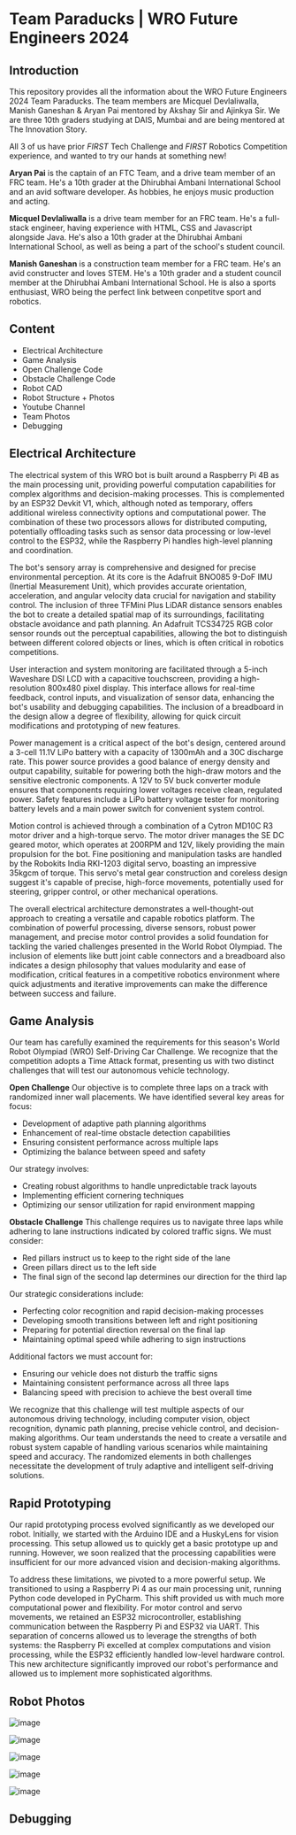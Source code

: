 # Team Paraducks | WRO Future Engineers 2024

## Introduction
This repository provides all the information about the WRO Future Engineers 2024 Team Paraducks. The team members are Micquel Devlaliwalla, Manish Ganeshan & Aryan Pai mentored by Akshay Sir and Ajinkya Sir. We are three 10th graders studying at DAIS, Mumbai and are being mentored at The Innovation Story.

All 3 of us have prior *FIRST* Tech Challenge and *FIRST* Robotics Competition experience, and wanted to try our hands at something new!

**Aryan Pai** is the captain of an FTC Team, and a drive team member of an FRC team. He's a 10th grader at the Dhirubhai Ambani International School and an avid software developer. As hobbies, he enjoys music production and acting.

**Micquel Devlaliwalla** is a drive team member for an FRC team. He's a full-stack engineer, having experience with HTML, CSS and Javascript alongside Java. He's also a 10th grader at the Dhirubhai Ambani International School, as well as being a part of the school's student council.

**Manish Ganeshan** is a construction team member for a FRC team. He's an avid constructer and loves STEM. He's a 10th grader and a student council member at the Dhirubhai Ambani International School. He is also a sports enthusiast, WRO being the perfect link between conpetitve sport and robotics.

## Content
* Electrical Architecture
* Game Analysis
* Open Challenge Code
* Obstacle Challenge Code
* Robot CAD
* Robot Structure + Photos
* Youtube Channel
* Team Photos
* Debugging

## Electrical Architecture

The electrical system of this WRO bot is built around a Raspberry Pi 4B as the main processing unit, providing powerful computation capabilities for complex algorithms and decision-making processes. This is complemented by an ESP32 Devkit V1, which, although noted as temporary, offers additional wireless connectivity options and computational power. The combination of these two processors allows for distributed computing, potentially offloading tasks such as sensor data processing or low-level control to the ESP32, while the Raspberry Pi handles high-level planning and coordination.

The bot's sensory array is comprehensive and designed for precise environmental perception. At its core is the Adafruit BNO085 9-DoF IMU (Inertial Measurement Unit), which provides accurate orientation, acceleration, and angular velocity data crucial for navigation and stability control. The inclusion of three TFMini Plus LiDAR distance sensors enables the bot to create a detailed spatial map of its surroundings, facilitating obstacle avoidance and path planning. An Adafruit TCS34725 RGB color sensor rounds out the perceptual capabilities, allowing the bot to distinguish between different colored objects or lines, which is often critical in robotics competitions.

User interaction and system monitoring are facilitated through a 5-inch Waveshare DSI LCD with a capacitive touchscreen, providing a high-resolution 800x480 pixel display. This interface allows for real-time feedback, control inputs, and visualization of sensor data, enhancing the bot's usability and debugging capabilities. The inclusion of a breadboard in the design allow a degree of flexibility, allowing for quick circuit modifications and prototyping of new features.

Power management is a critical aspect of the bot's design, centered around a 3-cell 11.1V LiPo battery with a capacity of 1300mAh and a 30C discharge rate. This power source provides a good balance of energy density and output capability, suitable for powering both the high-draw motors and the sensitive electronic components. A 12V to 5V buck converter module ensures that components requiring lower voltages receive clean, regulated power. Safety features include a LiPo battery voltage tester for monitoring battery levels and a main power switch for convenient system control.

Motion control is achieved through a combination of a Cytron MD10C R3 motor driver and a high-torque servo. The motor driver manages the SE DC geared motor, which operates at 200RPM and 12V, likely providing the main propulsion for the bot. Fine positioning and manipulation tasks are handled by the Robokits India RKI-1203 digital servo, boasting an impressive 35kgcm of torque. This servo's metal gear construction and coreless design suggest it's capable of precise, high-force movements, potentially used for steering, gripper control, or other mechanical operations.

The overall electrical architecture demonstrates a well-thought-out approach to creating a versatile and capable robotics platform. The combination of powerful processing, diverse sensors, robust power management, and precise motor control provides a solid foundation for tackling the varied challenges presented in the World Robot Olympiad. The inclusion of elements like butt joint cable connectors and a breadboard also indicates a design philosophy that values modularity and ease of modification, critical features in a competitive robotics environment where quick adjustments and iterative improvements can make the difference between success and failure.

## Game Analysis
Our team has carefully examined the requirements for this season's World Robot Olympiad (WRO) Self-Driving Car Challenge. We recognize that the competition adopts a Time Attack format, presenting us with two distinct challenges that will test our autonomous vehicle technology.

**Open Challenge**
Our objective is to complete three laps on a track with randomized inner wall placements. We have identified several key areas for focus:

* Development of adaptive path planning algorithms
* Enhancement of real-time obstacle detection capabilities
* Ensuring consistent performance across multiple laps
* Optimizing the balance between speed and safety

Our strategy involves:

* Creating robust algorithms to handle unpredictable track layouts
* Implementing efficient cornering techniques
* Optimizing our sensor utilization for rapid environment mapping


**Obstacle Challenge**
This challenge requires us to navigate three laps while adhering to lane instructions indicated by colored traffic signs. We must consider:

* Red pillars instruct us to keep to the right side of the lane
* Green pillars direct us to the left side
* The final sign of the second lap determines our direction for the third lap

Our strategic considerations include:

* Perfecting color recognition and rapid decision-making processes
* Developing smooth transitions between left and right positioning
* Preparing for potential direction reversal on the final lap
* Maintaining optimal speed while adhering to sign instructions

Additional factors we must account for:
* Ensuring our vehicle does not disturb the traffic signs
* Maintaining consistent performance across all three laps
* Balancing speed with precision to achieve the best overall time

We recognize that this challenge will test multiple aspects of our autonomous driving technology, including computer vision, object recognition, dynamic path planning, precise vehicle control, and decision-making algorithms.
Our team understands the need to create a versatile and robust system capable of handling various scenarios while maintaining speed and accuracy. The randomized elements in both challenges necessitate the development of truly adaptive and intelligent self-driving solutions.

## Rapid Prototyping

Our rapid prototyping process evolved significantly as we developed our robot. Initially, we started with the Arduino IDE and a HuskyLens for vision processing. This setup allowed us to quickly get a basic prototype up and running. However, we soon realized that the processing capabilities were insufficient for our more advanced vision and decision-making algorithms.

To address these limitations, we pivoted to a more powerful setup. We transitioned to using a Raspberry Pi 4 as our main processing unit, running Python code developed in PyCharm. This shift provided us with much more computational power and flexibility. For motor control and servo movements, we retained an ESP32 microcontroller, establishing communication between the Raspberry Pi and ESP32 via UART. This separation of concerns allowed us to leverage the strengths of both systems: the Raspberry Pi excelled at complex computations and vision processing, while the ESP32 efficiently handled low-level hardware control. This new architecture significantly improved our robot's performance and allowed us to implement more sophisticated algorithms.

## Robot Photos

![image](https://github.com/user-attachments/assets/d9219694-5fc7-42ac-bf8e-7ec5185aebed)

![image](https://github.com/user-attachments/assets/89cd5e08-d41c-428e-8fff-790a9f905dad)

![image](https://github.com/user-attachments/assets/915d3601-9517-48dd-935f-37e742e6c9c8)


![image](https://github.com/user-attachments/assets/b861fbc4-687c-4396-977f-e003d53092af)

![image](https://github.com/user-attachments/assets/d344d820-f7d5-47eb-8287-e00daeffea4f)


## Debugging
    
